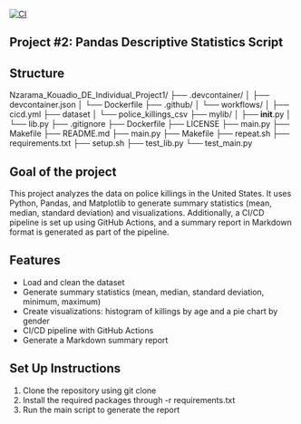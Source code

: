 [![CI](https://github.com/nogibjj/python-ruff-template/actions/workflows/cicd.yml/badge.svg)](https://github.com/nogibjj/python-ruff-template/actions/workflows/cicd.yml)
## Project #2: Pandas Descriptive Statistics Script

## Structure 

Nzarama_Kouadio_DE_Individual_Project1/
├── .devcontainer/
│   ├── devcontainer.json
│   └── Dockerfile
├── .github/
│   └── workflows/
│       ├── cicd.yml
├── dataset
│   └── police_killings_csv
├── mylib/
│   ├── __init__.py
│   └── lib.py
├── .gitignore
├── Dockerfile
├── LICENSE
├── main.py
├── Makefile
├── README.md
├── main.py
├── Makefile
├── repeat.sh
├── requirements.txt
├── setup.sh
├── test_lib.py
└── test_main.py


## Goal of the project

This project analyzes the data on police killings in the United States. It uses Python, Pandas, and Matplotlib to generate summary statistics (mean, median, standard deviation) and visualizations. Additionally, a CI/CD pipeline is set up using GitHub Actions, and a summary report in Markdown format is generated as part of the pipeline.

## Features
- Load and clean the dataset
- Generate summary statistics (mean, median, standard deviation, minimum, maximum)
- Create visualizations: histogram of killings by age and a pie chart by gender
- CI/CD pipeline with GitHub Actions
- Generate a Markdown summary report

## Set Up Instructions

1. Clone the repository using git clone 
2. Install the required packages through -r requirements.txt
3. Run the main script to generate the report




